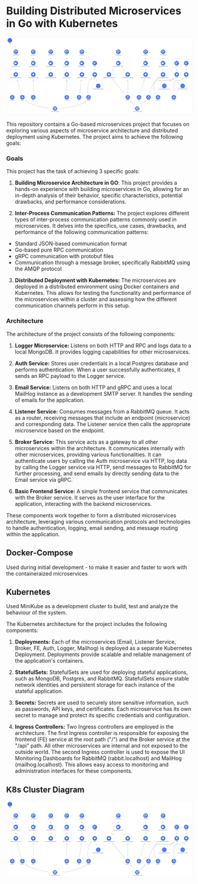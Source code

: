 # Building Distributed Microservices in Go with Kubernetes

![Architecture Diagram](./cluster.png)

This repository contains a Go-based microservices project that focuses on exploring various aspects of microservice architecture and distributed deployment using Kubernetes. The project aims to achieve the following goals:

### Goals

This project has the task of achieving 3 specific goals:

1. **Building Microservice Architecture in GO**: This project provides a hands-on experience with building microservices in Go, allowing for an in-depth analysis of their behavior, specific characteristics, potential drawbacks, and performance considerations.

2. **Inter-Process Communication Patterns:** The project explores different types of inter-process communication patterns commonly used in microservices. It delves into the specifics, use cases, drawbacks, and performance of the following communication patterns:

- Standard JSON-based communication format
-  Go-based pure RPC communication
- gRPC communication with protobuf files
- Communication through a message broker, specifically RabbitMQ using the AMQP protocol

3. **Distributed Deployment with Kubernetes:** The microservices are deployed in a distributed environment using Docker containers and Kubernetes. This allows for testing the functionality and performance of the microservices within a cluster and assessing how the different communication channels perform in this setup.

### Architecture

The architecture of the project consists of the following components:

1. **Logger Microservice:** Listens on both HTTP and RPC and logs data to a local MongoDB. It provides logging capabilities for other microservices.

2. **Auth Service:** Stores user credentials in a local Postgres database and performs authentication. When a user successfully authenticates, it sends an RPC payload to the Logger service.

3. **Email Service:** Listens on both HTTP and gRPC and uses a local MailHog instance as a development SMTP server. It handles the sending of emails for the application.

4. **Listener Service:** Consumes messages from a RabbitMQ queue. It acts as a router, receiving messages that include an endpoint (microservice) and corresponding data. The Listener service then calls the appropriate microservice based on the endpoint.

5. **Broker Service:** This service acts as a gateway to all other microservices within the architecture. It communicates internally with other microservices, providing various functionalities. It can authenticate users by calling the Auth microservice via HTTP, log data by calling the Logger service via HTTP, send messages to RabbitMQ for further processing, and send emails by directly sending data to the Email service via gRPC.

6. **Basic Frontend Service:** A simple frontend service that communicates with the Broker service. It serves as the user interface for the application, interacting with the backend microservices.

These components work together to form a distributed microservices architecture, leveraging various communication protocols and technologies to handle authentication, logging, email sending, and message routing within the application.

## Docker-Compose
Used during initial development - to make it easier and faster to work with the containeraized microservices

## Kubernetes

Used MiniKube as a development cluster to build, test and analyze the behaviour of the system.

The Kubernetes architecture for the project includes the following components:

1. **Deployments:** Each of the microservices (Email, Listener Service, Broker, FE, Auth, Logger, Mailhog) is deployed as a separate Kubernetes Deployment. Deployments provide scalable and reliable management of the application's containers.

2. **StatefulSets:** StatefulSets are used for deploying stateful applications, such as MongoDB, Postgres, and RabbitMQ. StatefulSets ensure stable network identities and persistent storage for each instance of the stateful application.

3. **Secrets:** Secrets are used to securely store sensitive information, such as passwords, API keys, and certificates. Each microservice has its own secret to manage and protect its specific credentials and configuration.

4. **Ingress Controllers:** Two Ingress controllers are employed in the architecture. The first Ingress controller is responsible for exposing the frontend (FE) service at the root path ("/") and the Broker service at the "/api" path. All other microservices are internal and not exposed to the outside world. The second Ingress controller is used to expose the UI Monitoring Dashboards for RabbitMQ (rabbit.localhost) and MailHog (mailhog.localhost). This allows easy access to monitoring and administration interfaces for these components.


## K8s Cluster Diagram

![Architecture Diagram](./cluster.png)